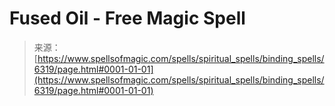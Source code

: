 <!--yml
category: 未分类
date: 2024-06-12 18:40:53
-->

# Fused Oil - Free Magic Spell

> 来源：[https://www.spellsofmagic.com/spells/spiritual_spells/binding_spells/6319/page.html#0001-01-01](https://www.spellsofmagic.com/spells/spiritual_spells/binding_spells/6319/page.html#0001-01-01)